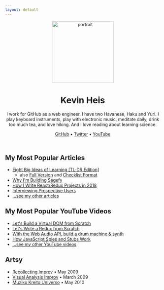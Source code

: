 ```yaml
---
layout: default
---
```


<header class="my-c">
  
<img src="https://avatars3.githubusercontent.com/u/1221423?s=400&v=4" alt="portrait" width="200" />

<h1>Kevin Heis</h1>

<p>I work for GitHub as a web engineer. I have two Havanese, Haku and Yuri. I play keyboard instruments, play with electronic music, meditate daily, drink too much tea, and love hiking. And I love reading about learning science.</p>

<p><a href="https://github.com/heiskr">GitHub</a> &bull; <a href="https://twitter.com/heiskr">Twitter</a> &bull; <a href="https://www.youtube.com/channel/UCyJoOeTGjdzPKfHX177JkBQ">YouTube</a></p>

</header>

My Most Popular Articles
----------------------------

- [Eight Big Ideas of Learning [TL;DR Edition]](/stories/eight-big-ideas-of-learning-tl-dr-edition)
  - also [Full Version](/stories/eight-big-ideas-of-learning) and [Checklist Format](/stories/a-checklist-to-make-your-own-learning-plan)
- [Why I'm Building Sagefy](/stories/why-i-m-building-sagefy)
- [How I Write React/Redux Projects in 2018](/stories/how-i-write-react-redux-projects-in-2018)
- [Interviewing Prospective Users](/stories/interviewing-prospective-users)
- [...see my other articles](/stories)

My Most Popular YouTube Videos
---------------------------

- [Let's Build a Virtual DOM from Scratch](https://youtu.be/l2Tu0NqH0qU)
- [Let's Write a Redux from Scratch](https://youtu.be/j9Z86CLg9YY)
- [With the Web Audio API, build a drum machine & synth](https://youtu.be/NcU8OkhXbz4)
- [How JavaScript Spies and Stubs Work](https://youtu.be/wUxmVL998FU)
- [...see my other YouTube videos][youtube]

Artsy
-----

- [Recollecting Improv](https://vimeo.com/6540364) • May 2009
- [Visual Analysis Improv](https://vimeo.com/6651766) • March 2009
- [Muziko Kreito Universo](https://vimeo.com/11514953) • May 2010

[sagefy]: https://sagefy.org
[github]: https://github.com/heiskr
[twitter]: https://twitter.com/heiskr
[youtube]: https://www.youtube.com/channel/UCyJoOeTGjdzPKfHX177JkBQ
